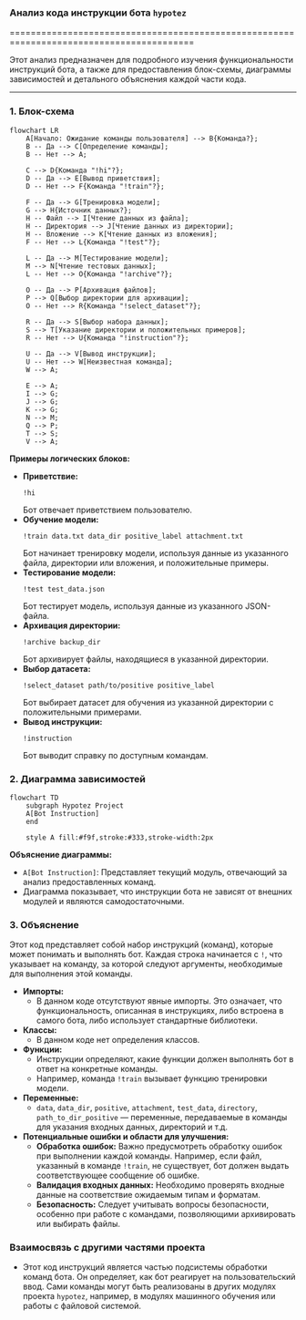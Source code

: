 ### **Анализ кода инструкции бота `hypotez`**

=========================================================================================

Этот анализ предназначен для подробного изучения функциональности инструкций бота, а также для предоставления блок-схемы, диаграммы зависимостей и детального объяснения каждой части кода.

---

### **1. Блок-схема**

```mermaid
flowchart LR
    A[Начало: Ожидание команды пользователя] --> B{Команда?};
    B -- Да --> C[Определение команды];
    B -- Нет --> A;

    C --> D{Команда "!hi"?};
    D -- Да --> E[Вывод приветствия];
    D -- Нет --> F{Команда "!train"?};

    F -- Да --> G[Тренировка модели];
    G --> H{Источник данных?};
    H -- Файл --> I[Чтение данных из файла];
    H -- Директория --> J[Чтение данных из директории];
    H -- Вложение --> K[Чтение данных из вложения];
    F -- Нет --> L{Команда "!test"?};

    L -- Да --> M[Тестирование модели];
    M --> N[Чтение тестовых данных];
    L -- Нет --> O{Команда "!archive"?};

    O -- Да --> P[Архивация файлов];
    P --> Q[Выбор директории для архивации];
    O -- Нет --> R{Команда "!select_dataset"?};
    
    R -- Да --> S[Выбор набора данных];
    S --> T[Указание директории и положительных примеров];
    R -- Нет --> U{Команда "!instruction"?};
    
    U -- Да --> V[Вывод инструкции];
    U -- Нет --> W[Неизвестная команда];
    W --> A;

    E --> A;
    I --> G;
    J --> G;
    K --> G;
    N --> M;
    Q --> P;
    T --> S;
    V --> A;
```

**Примеры логических блоков:**

*   **Приветствие:**
    ```
    !hi
    ```
    Бот отвечает приветствием пользователю.
*   **Обучение модели:**
    ```
    !train data.txt data_dir positive_label attachment.txt
    ```
    Бот начинает тренировку модели, используя данные из указанного файла, директории или вложения, и положительные примеры.
*   **Тестирование модели:**
    ```
    !test test_data.json
    ```
    Бот тестирует модель, используя данные из указанного JSON-файла.
*   **Архивация директории:**
    ```
    !archive backup_dir
    ```
    Бот архивирует файлы, находящиеся в указанной директории.
*   **Выбор датасета:**
    ```
    !select_dataset path/to/positive positive_label
    ```
    Бот выбирает датасет для обучения из указанной директории с положительными примерами.
*   **Вывод инструкции:**
    ```
    !instruction
    ```
    Бот выводит справку по доступным командам.

### **2. Диаграмма зависимостей**

```mermaid
flowchart TD
    subgraph Hypotez Project
    A[Bot Instruction]
    end

    style A fill:#f9f,stroke:#333,stroke-width:2px
```

**Объяснение диаграммы:**

*   `A[Bot Instruction]`: Представляет текущий модуль, отвечающий за анализ предоставленных команд.
*   Диаграмма показывает, что инструкции бота не зависят от внешних модулей и являются самодостаточными.

### **3. Объяснение**

Этот код представляет собой набор инструкций (команд), которые может понимать и выполнять бот. Каждая строка начинается с `!`, что указывает на команду, за которой следуют аргументы, необходимые для выполнения этой команды.

*   **Импорты:**
    *   В данном коде отсутствуют явные импорты. Это означает, что функциональность, описанная в инструкциях, либо встроена в самого бота, либо использует стандартные библиотеки.
*   **Классы:**
    *   В данном коде нет определения классов.
*   **Функции:**
    *   Инструкции определяют, какие функции должен выполнять бот в ответ на конкретные команды.
    *   Например, команда `!train` вызывает функцию тренировки модели.
*   **Переменные:**
    *   `data`, `data_dir`, `positive`, `attachment`, `test_data`, `directory`, `path_to_dir_positive` — переменные, передаваемые в команды для указания входных данных, директорий и т.д.
*   **Потенциальные ошибки и области для улучшения:**
    *   **Обработка ошибок:** Важно предусмотреть обработку ошибок при выполнении каждой команды. Например, если файл, указанный в команде `!train`, не существует, бот должен выдать соответствующее сообщение об ошибке.
    *   **Валидация входных данных:** Необходимо проверять входные данные на соответствие ожидаемым типам и форматам.
    *   **Безопасность:** Следует учитывать вопросы безопасности, особенно при работе с командами, позволяющими архивировать или выбирать файлы.

### **Взаимосвязь с другими частями проекта**

*   Этот код инструкций является частью подсистемы обработки команд бота. Он определяет, как бот реагирует на пользовательский ввод. Сами команды могут быть реализованы в других модулях проекта `hypotez`, например, в модулях машинного обучения или работы с файловой системой.